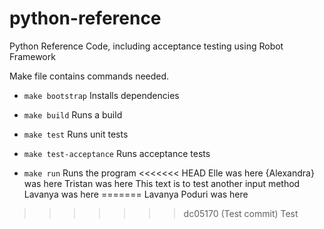 # python-reference
Python Reference Code, including acceptance testing using Robot Framework

Make file contains commands needed.
* `make bootstrap` Installs dependencies

* `make build` Runs a build

* `make test` Runs unit tests

* `make test-acceptance` Runs acceptance tests

* `make run` Runs the program
<<<<<<< HEAD
Elle was here
{Alexandra} was here
Tristan was here
This text is to test another input method
Lavanya was here
=======
Lavanya Poduri was here
>>>>>>> dc05170 (Test commit)
Test
